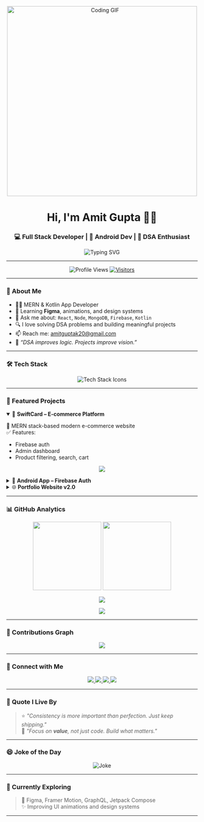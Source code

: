 <!-- Profile Header GIF -->
<p align="center">
  <img src="https://media.giphy.com/media/qgQUggAC3Pfv687qPC/giphy.gif" width="500" alt="Coding GIF" />
</p>

<!-- Name and Tagline -->
<h1 align="center">Hi, I'm Amit Gupta 👨‍💻</h1>
<h3 align="center">💻 Full Stack Developer | 📱 Android Dev | 🧠 DSA Enthusiast</h3>

<!-- Animated Typing Text -->
<p align="center">
  <img src="https://readme-typing-svg.demolab.com?font=Fira+Code&pause=1000&color=F75C7E&center=true&vCenter=true&width=440&lines=React+%7C+Node+%7C+MongoDB+%7C+Kotlin;Full+Stack+Web+%26+Mobile+Developer;Solving+Real+World+Problems;Open+Source+Contributor;Lifelong+Learner" alt="Typing SVG" />
</p>

---

<!-- Visitor Badges -->
<p align="center">
  <img src="https://komarev.com/ghpvc/?username=amit1035&label=Profile%20views&color=0e75b6&style=flat" alt="Profile Views"/>
  <a href="https://visitor-badge.laobi.icu/badge?page_id=amit1035">
    <img src="https://visitor-badge.laobi.icu/badge?page_id=amit1035" alt="Visitors" />
  </a>
</p>

---

### 🚀 About Me

- 👨‍💻 MERN & Kotlin App Developer  
- 🌱 Learning **Figma**, animations, and design systems  
- 💬 Ask me about: `React`, `Node`, `MongoDB`, `Firebase`, `Kotlin`  
- 🔍 I love solving DSA problems and building meaningful projects  
- 📫 Reach me: [amitguptak20@gmail.com](mailto:amitguptak20@gmail.com)  
- 🧠 *“DSA improves logic. Projects improve vision.”*

---

### 🛠️ Tech Stack

<p align="center">
  <img src="https://skillicons.dev/icons?i=react,nodejs,express,mongodb,kotlin,tailwind,firebase,postman,git" alt="Tech Stack Icons" />
</p>

---

### 💼 Featured Projects

<details open>
<summary>🛒 <strong>SwiftCard – E-commerce Platform</strong></summary>

🚀 MERN stack-based modern e-commerce website  
✅ Features:  
- Firebase auth  
- Admin dashboard  
- Product filtering, search, cart  

<p align="center">
  <a href="https://swiftcard.vercel.app" target="_blank">
    <img src="https://img.shields.io/badge/🚀%20Live%20Demo-SwiftCard-informational?style=for-the-badge&logo=vercel" />
  </a>
</p>
</details>

<details>
<summary>📱 <strong>Android App – Firebase Auth</strong></summary>

🔐 Kotlin + Firebase Authentication  
🎨 Smooth onboarding, custom UI  

<p align="center">
  <img src="https://img.shields.io/badge/🔜%20APK-Coming%20Soon-lightgrey?style=for-the-badge" />
</p>
</details>

<details>
<summary>🌐 <strong>Portfolio Website v2.0</strong></summary>

✨ Fully responsive React portfolio  
💡 Parallax, dark mode, transitions  

<p align="center">
  <a href="https://amitportfoliowebsite.netlify.app/" target="_blank">
    <img src="https://img.shields.io/badge/🌐%20Live%20Preview-Portfolio-green?style=for-the-badge&logo=react" />
  </a>
</p>
</details>

---

### 📊 GitHub Analytics

<p align="center">
  <img src="https://github-readme-stats.vercel.app/api?username=amit1035&show_icons=true&theme=tokyonight" height="180" />
  <img src="https://github-readme-stats.vercel.app/api/top-langs/?username=amit1035&layout=compact&theme=tokyonight" height="180"/>
</p>

<p align="center">
  <img src="https://github-readme-streak-stats.herokuapp.com?user=amit1035&theme=tokyonight" />
</p>

<p align="center">
  <img src="https://github-profile-trophy.vercel.app/?username=amit1035&theme=radical&no-frame=true&row=1" />
</p>

---

### 🌱 Contributions Graph

<p align="center">
  <img src="https://github-readme-activity-graph.vercel.app/graph?username=amit1035&theme=react-dark&hide_border=true" />
</p>

---

### 🔗 Connect with Me

<p align="center">
  <a href="https://www.linkedin.com/in/amit-gupta-87200a254/" target="_blank">
    <img src="https://img.shields.io/badge/LinkedIn-blue?style=for-the-badge&logo=linkedin&logoColor=white" />
  </a>
  <a href="https://leetcode.com/amitguptak20/" target="_blank">
    <img src="https://img.shields.io/badge/LeetCode-black?style=for-the-badge&logo=leetcode&logoColor=yellow" />
  </a>
  <a href="mailto:amitguptak20@gmail.com">
    <img src="https://img.shields.io/badge/Gmail-D14836?style=for-the-badge&logo=gmail&logoColor=white" />
  </a>
  <a href="https://www.instagram.com/amit_gupta055/" target="_blank">
    <img src="https://img.shields.io/badge/Instagram-E4405F?style=for-the-badge&logo=instagram&logoColor=white" />
  </a>
</p>

---

### 💬 Quote I Live By

> ⭐ *"Consistency is more important than perfection. Just keep shipping."*  
> 🌟 *"Focus on **value**, not just code. Build what matters."*

---

### 😄 Joke of the Day

<p align="center">
  <img src="https://readme-jokes.vercel.app/api?hideBorder" alt="Joke" />
</p>

---

### 🧪 Currently Exploring

> 🎯 Figma, Framer Motion, GraphQL, Jetpack Compose  
> ✨ Improving UI animations and design systems

---

<!-- Optional: Enable GitHub Discussions -->
<!-- 
### 💬 Join the Community

<p align="center">
  <a href="https://github.com/amit1035/your-repo/discussions">
    <img src="https://img.shields.io/badge/💬%20Start%20a%20Discussion-blueviolet?style=for-the-badge" />
  </a>
</p>
-->
